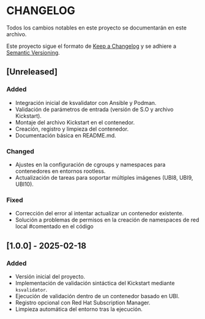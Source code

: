 # CHANGELOG

Todos los cambios notables en este proyecto se documentarán en este archivo.

Este proyecto sigue el formato de [Keep a Changelog](https://keepachangelog.com/en/1.0.0/) y se adhiere a [Semantic Versioning](https://semver.org/spec/v2.0.0.html).

## [Unreleased]
### Added
- Integración inicial de ksvalidator con Ansible y Podman.
- Validación de parámetros de entrada (versión de S.O y archivo Kickstart).
- Montaje del archivo Kickstart en el contenedor.
- Creación, registro y limpieza del contenedor.
- Documentación básica en README.md.

### Changed
- Ajustes en la configuración de cgroups y namespaces para contenedores en entornos rootless.
- Actualización de tareas para soportar múltiples imágenes (UBI8, UBI9, UBI10).

### Fixed
- Corrección del error al intentar actualizar un contenedor existente.
- Solución a problemas de permisos en la creación de namespaces de red local #comentado en el código

## [1.0.0] - 2025-02-18
### Added
- Versión inicial del proyecto.
- Implementación de validación sintáctica del Kickstart mediante `ksvalidator`.
- Ejecución de validación dentro de un contenedor basado en UBI.
- Registro opcional con Red Hat Subscription Manager.
- Limpieza automática del entorno tras la ejecución.

